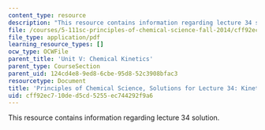 ```yaml
---
content_type: resource
description: "This resource contains information regarding lecture 34 solution.\r\n"
file: /courses/5-111sc-principles-of-chemical-science-fall-2014/cff92ec710ded5cd5255ec744292f9a6_MIT5_111F14_Lec34Soln.pdf
file_type: application/pdf
learning_resource_types: []
ocw_type: OCWFile
parent_title: 'Unit V: Chemical Kinetics'
parent_type: CourseSection
parent_uid: 124cd4e8-9ed8-6cbe-95d8-52c3908bfac3
resourcetype: Document
title: 'Principles of Chemical Science, Solutions for Lecture 34: Kinetics: Catalysts'
uid: cff92ec7-10de-d5cd-5255-ec744292f9a6
---
```

This resource contains information regarding lecture 34 solution.


